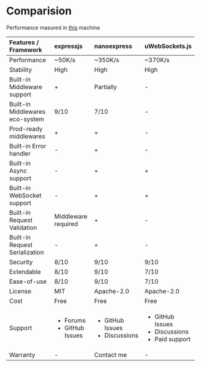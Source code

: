# Comparision

Performance masured in [this](https://github.com/nanoexpress/nanoexpress-vps-bench#machine) machine

<table>
  <thead>
    <tr>
      <th style="text-align:left">Features / Framework</th>
      <th style="text-align:left">expressjs</th>
      <th style="text-align:left">nanoexpress</th>
      <th style="text-align:left">uWebSockets.js</th>
    </tr>
  </thead>
  <tbody>
    <tr>
      <td style="text-align:left">Performance</td>
      <td style="text-align:left">~50K/s</td>
      <td style="text-align:left">~350K/s</td>
      <td style="text-align:left">~370K/s</td>
    </tr>
    <tr>
      <td style="text-align:left">Stability</td>
      <td style="text-align:left">High</td>
      <td style="text-align:left">High</td>
      <td style="text-align:left">High</td>
    </tr>
    <tr>
      <td style="text-align:left">Built-in Middleware support</td>
      <td style="text-align:left">+</td>
      <td style="text-align:left">Partially</td>
      <td style="text-align:left">-</td>
    </tr>
    <tr>
      <td style="text-align:left">Built-in Middlewares eco-system</td>
      <td style="text-align:left">9/10</td>
      <td style="text-align:left">7/10</td>
      <td style="text-align:left">-</td>
    </tr>
    <tr>
      <td style="text-align:left">Prod-ready middlewares</td>
      <td style="text-align:left">+</td>
      <td style="text-align:left">+</td>
      <td style="text-align:left">-</td>
    </tr>
    <tr>
      <td style="text-align:left">Built-in Error handler</td>
      <td style="text-align:left">-</td>
      <td style="text-align:left">+</td>
      <td style="text-align:left">-</td>
    </tr>
    <tr>
      <td style="text-align:left">Built-in Async support</td>
      <td style="text-align:left">-</td>
      <td style="text-align:left">+</td>
      <td style="text-align:left">+</td>
    </tr>
    <tr>
      <td style="text-align:left">Built-in WebSocket support</td>
      <td style="text-align:left">-</td>
      <td style="text-align:left">+</td>
      <td style="text-align:left">+</td>
    </tr>
    <tr>
      <td style="text-align:left">Built-in Request Validation</td>
      <td style="text-align:left">Middleware required</td>
      <td style="text-align:left">+</td>
      <td style="text-align:left">-</td>
    </tr>
    <tr>
      <td style="text-align:left">Built-in Request Serialization</td>
      <td style="text-align:left">-</td>
      <td style="text-align:left">+</td>
      <td style="text-align:left">-</td>
    </tr>
    <tr>
      <td style="text-align:left">Security</td>
      <td style="text-align:left">8/10</td>
      <td style="text-align:left">9/10</td>
      <td style="text-align:left">9/10</td>
    </tr>
    <tr>
      <td style="text-align:left">Extendable</td>
      <td style="text-align:left">8/10</td>
      <td style="text-align:left">9/10</td>
      <td style="text-align:left">7/10</td>
    </tr>
    <tr>
      <td style="text-align:left">Ease-of-use</td>
      <td style="text-align:left">8/10</td>
      <td style="text-align:left">9/10</td>
      <td style="text-align:left">7/10</td>
    </tr>
    <tr>
      <td style="text-align:left">License</td>
      <td style="text-align:left">MIT</td>
      <td style="text-align:left">Apache-2.0</td>
      <td style="text-align:left">Apache-2.0</td>
    </tr>
    <tr>
      <td style="text-align:left">Cost</td>
      <td style="text-align:left">Free</td>
      <td style="text-align:left">Free</td>
      <td style="text-align:left">Free</td>
    </tr>
    <tr>
      <td style="text-align:left">Support</td>
      <td style="text-align:left">
        <ul>
          <li>Forums</li>
          <li>GitHub Issues</li>
        </ul>
      </td>
      <td style="text-align:left">
        <ul>
          <li>GitHub Issues</li>
          <li>Discussions</li>
        </ul>
      </td>
      <td style="text-align:left">
        <ul>
          <li>GitHub Issues</li>
          <li>Discussions</li>
          <li>Paid support</li>
        </ul>
      </td>
    </tr>
    <tr>
      <td style="text-align:left">Warranty</td>
      <td style="text-align:left">-</td>
      <td style="text-align:left">Contact me</td>
      <td style="text-align:left">-</td>
    </tr>
  </tbody>
</table>

